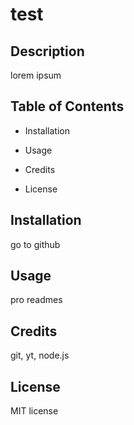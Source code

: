 # test

## Description

lorem ipsum

## Table of Contents

- Installation

- Usage

- Credits

- License

## Installation

go to github

## Usage

pro readmes

## Credits

git, yt, node.js

## License

MIT license
